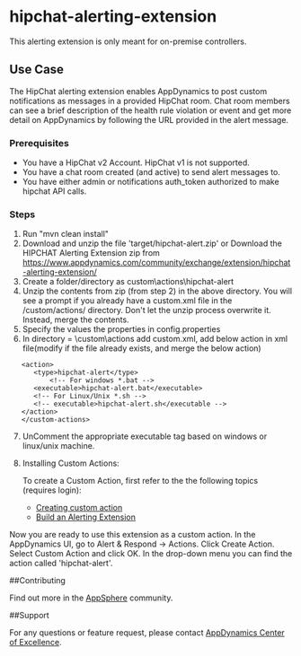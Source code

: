 hipchat-alerting-extension
==========================

This alerting extension is only meant for on-premise controllers.

## Use Case

The HipChat alerting extension enables AppDynamics to post custom notifications as messages in a provided HipChat room. Chat room members can see a brief description of the health rule violation or event and get more detail on AppDynamics by following the URL provided in the alert message.

### Prerequisites

- You have a HipChat v2 Account. HipChat v1 is not supported.
- You have a chat room created (and active) to send alert messages to.
- You have either admin or notifications auth_token authorized to make hipchat API calls.

### Steps

1. Run "mvn clean install"
2. Download and unzip the file 'target/hipchat-alert.zip'
or Download the HIPCHAT Alerting Extension zip from  https://www.appdynamics.com/community/exchange/extension/hipchat-alerting-extension/
3. Create a folder/directory as <controller-install-path>custom\actions\hipchat-alert
4. Unzip the contents from zip (from step 2) in the above directory. You will see a prompt if you already have a custom.xml file in the /custom/actions/ directory. Don't let the unzip process overwrite it. Instead, merge the contents.
5. Specify the values the properties in config.properties
6. In directory = <controller-install-dir>\custom\actions add custom.xml, add below action in xml file(modify if the file already exists, and merge the below action)

 ```<custom-actions>
 	<action>
	   <type>hipchat-alert</type>
           <!-- For windows *.bat -->
 	   <executable>hipchat-alert.bat</executable>
 	   <!-- For Linux/Unix *.sh -->
 	   <!-- executable>hipchat-alert.sh</executable -->
 	</action>
    </custom-actions>
 ```

7. UnComment the appropriate executable tag based on windows or linux/unix machine.

8. Installing Custom Actions:

      To create a Custom Action, first refer to the the following topics (requires login):
      * [Creating custom action](http://docs.appdynamics.com/display/PRO13S/Custom+Actions)
      * [Build an Alerting Extension](http://docs.appdynamics.com/display/PRO13S/Build+an+Alerting+Extension)

Now you are ready to use this extension as a custom action. In the AppDynamics UI, go to Alert & Respond -> Actions. Click Create Action. Select Custom Action and click OK. In the drop-down menu you can find the action called 'hipchat-alert'.

##Contributing

Find out more in the [AppSphere](https://www.appdynamics.com/community/exchange/extension/hipchat-alerting-extension/) community.

##Support

For any questions or feature request, please contact [AppDynamics Center of Excellence](mailto:help@appdynamics.com).


